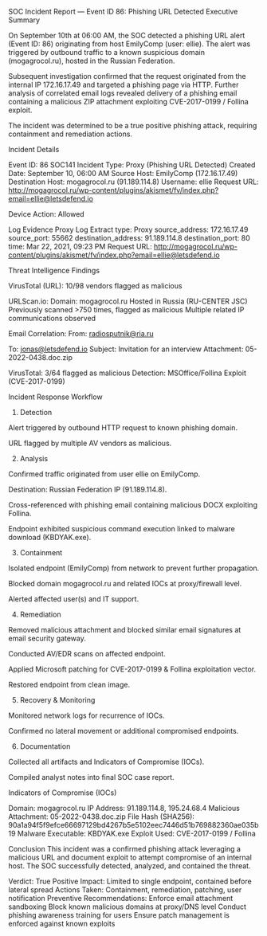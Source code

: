SOC Incident Report — Event ID 86: Phishing URL Detected
Executive Summary

On September 10th at 06:00 AM, the SOC detected a phishing URL alert (Event ID: 86) originating from host EmilyComp (user: ellie).
The alert was triggered by outbound traffic to a known suspicious domain (mogagrocol.ru), hosted in the Russian Federation.

Subsequent investigation confirmed that the request originated from the internal IP 172.16.17.49 and targeted a phishing page via HTTP.
Further analysis of correlated email logs revealed delivery of a phishing email containing a malicious ZIP attachment exploiting CVE-2017-0199 / Follina exploit.

The incident was determined to be a true positive phishing attack, requiring containment and remediation actions.

Incident Details

Event ID: 86 SOC141
Incident Type: Proxy (Phishing URL Detected)
Created Date: September 10, 06:00 AM
Source Host: EmilyComp (172.16.17.49)
Destination Host: mogagrocol.ru (91.189.114.8)
Username: ellie
Request URL:
http://mogagrocol.ru/wp-content/plugins/akismet/fv/index.php?email=ellie@letsdefend.io

Device Action: Allowed


Log Evidence
Proxy Log Extract
type: Proxy
source_address: 172.16.17.49
source_port: 55662
destination_address: 91.189.114.8
destination_port: 80
time: Mar 22, 2021, 09:23 PM
Request URL: http://mogagrocol.ru/wp-content/plugins/akismet/fv/index.php?email=ellie@letsdefend.io

Threat Intelligence Findings

VirusTotal (URL): 10/98 vendors flagged as malicious

URLScan.io:
Domain: mogagrocol.ru
Hosted in Russia (RU-CENTER JSC)
Previously scanned >750 times, flagged as malicious
Multiple related IP communications observed

Email Correlation:
From: radiosputnik@ria.ru

To: jonas@letsdefend.io
Subject: Invitation for an interview
Attachment: 05-2022-0438.doc.zip

VirusTotal: 3/64 flagged as malicious
Detection: MSOffice/Follina Exploit (CVE-2017-0199)

Incident Response Workflow
1. Detection

Alert triggered by outbound HTTP request to known phishing domain.

URL flagged by multiple AV vendors as malicious.

2. Analysis

Confirmed traffic originated from user ellie on EmilyComp.

Destination: Russian Federation IP (91.189.114.8).

Cross-referenced with phishing email containing malicious DOCX exploiting Follina.

Endpoint exhibited suspicious command execution linked to malware download (KBDYAK.exe).

3. Containment

Isolated endpoint (EmilyComp) from network to prevent further propagation.

Blocked domain mogagrocol.ru and related IOCs at proxy/firewall level.

Alerted affected user(s) and IT support.

4. Remediation

Removed malicious attachment and blocked similar email signatures at email security gateway.

Conducted AV/EDR scans on affected endpoint.

Applied Microsoft patching for CVE-2017-0199 & Follina exploitation vector.

Restored endpoint from clean image.

5. Recovery & Monitoring

Monitored network logs for recurrence of IOCs.

Confirmed no lateral movement or additional compromised endpoints.

6. Documentation

Collected all artifacts and Indicators of Compromise (IOCs).

Compiled analyst notes into final SOC case report.

Indicators of Compromise (IOCs)

Domain: mogagrocol.ru
IP Address: 91.189.114.8, 195.24.68.4
Malicious Attachment: 05-2022-0438.doc.zip
File Hash (SHA256): 90a1a94f5f9efce66697129bd4267b5e5102eec7446d51b769882360ae035b19
Malware Executable: KBDYAK.exe
Exploit Used: CVE-2017-0199 / Follina

Conclusion
This incident was a confirmed phishing attack leveraging a malicious URL and document exploit to attempt compromise of an internal host.
The SOC successfully detected, analyzed, and contained the threat.

Verdict: True Positive
Impact: Limited to single endpoint, contained before lateral spread
Actions Taken: Containment, remediation, patching, user notification
Preventive Recommendations:
Enforce email attachment sandboxing
Block known malicious domains at proxy/DNS level
Conduct phishing awareness training for users
Ensure patch management is enforced against known exploits
